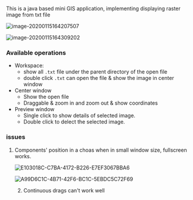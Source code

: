 

This is a java based mini GIS application, implementing displaying raster image from txt file

![image-20200115164207507](https://tva1.sinaimg.cn/large/006tNbRwgy1gaxocr7f2hj30b1078q4x.jpg)

![image-20200115164309202](https://tva1.sinaimg.cn/large/006tNbRwgy1gaxodvd9nmj30bt07fmxk.jpg)



### Available operations

- Workspace: 
  - show all `.txt` file under the parent directory of the open file
  - double click `.txt` can open the file & show the image in center window
- Center window
  - Show the open file
  - Draggable & zoom in and zoom out & show coordinates
- Preview window
  - Single click to show details of selected image.
  - Double click to delect the selected image.

### issues

1. Components' position in a choas when in small window size, fullscreen works.

   ![E103018C-C7BA-4172-B226-E7EF3067BBA6](https://tva1.sinaimg.cn/large/006tNbRwgy1g9oi2uw2kqj315y0u0qap.jpg)

   ![A99D6C1C-4B71-42F6-BC1C-5EBDC5C72F69](https://tva1.sinaimg.cn/large/006tNbRwgy1g9oi5bg5nrj31c50u0awe.jpg)

   

   

   2. Continuous drags can't work well





